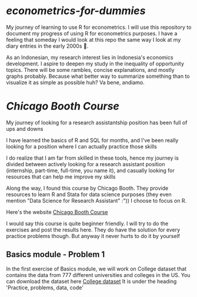 # *econometrics-for-dummies*
My journey of learning to use R for econometrics. I will use this repository to document my progress of using R for econometrics purposes. I have a feeling that someday I would look at this repo the same way I look at my diary entries in the early 2000s 🖖.  


As an Indonesian, my research interest lies in Indonesia's economics development. I aspire to deepen my study in the inequality of opportunity topics. There will be some rambles, concise explanations, and mostly graphs probably. Because what better way to summarize something than to visualize it as simple as possible huh? Va bene, andiamo.

# *Chicago Booth Course*
My journey of looking for a research assistantship position has been full of ups and downs

I have learned the basics of R and SQL for months, and I've been really looking for a position where I can actually practice those skills

I do realize that I am far from skilled in these tools, hence my journey is divided between actively looking for a research assistant position (internship, part-time, full-time, you name it), and casually looking for resources that can help me improve my skills

Along the way, I found this course by Chicago Booth. They provide resources to learn R and Stata for data science purposes (they even mention "Data Science for Research Assistant" :")) I choose to focus on R.

Here's the website [Chicago Booth Course](https://canvas.uchicago.edu/courses/43117)

I would say this course is quite beginner friendly. I will try to do the exercises and post the results here. They do have the solution for every practice problems though. But anyway it never hurts to do it by yourself

## Basics module - Problem 1
In the first exercise of Basics module, we will work on College dataset that contains the data from 777 different universities and colleges in the US.
You can download the dataset here [College dataset](https://canvas.uchicago.edu/courses/43117/pages/r-module-1-basics) It is under the heading 'Practice, problems, data, code'







